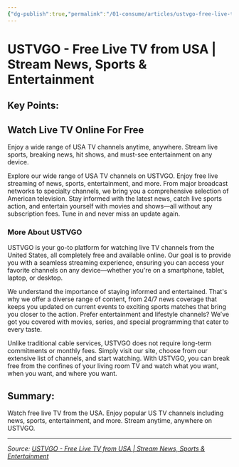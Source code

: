 ```yaml
---
{"dg-publish":true,"permalink":"/01-consume/articles/ustvgo-free-live-tv-from-usa-stream-news-sports-and-entertainment/","title":"USTVGO - Free Live TV from USA | Stream News, Sports & Entertainment"}
---
```



# USTVGO - Free Live TV from USA | Stream News, Sports & Entertainment

## Key Points:
## Watch Live TV Online For Free

Enjoy a wide range of USA TV channels anytime, anywhere. Stream live sports, breaking news, hit shows, and must-see entertainment on any device.

Explore our wide range of USA TV channels on USTVGO. Enjoy free live streaming of news, sports, entertainment, and more. From major broadcast networks to specialty channels, we bring you a comprehensive selection of American television. Stay informed with the latest news, catch live sports action, and entertain yourself with movies and shows—all without any subscription fees. Tune in and never miss an update again.

### More About USTVGO

USTVGO is your go-to platform for watching live TV channels from the United States, all completely free and available online. Our goal is to provide you with a seamless streaming experience, ensuring you can access your favorite channels on any device—whether you're on a smartphone, tablet, laptop, or desktop.

We understand the importance of staying informed and entertained. That's why we offer a diverse range of content, from 24/7 news coverage that keeps you updated on current events to exciting sports matches that bring you closer to the action. Prefer entertainment and lifestyle channels? We’ve got you covered with movies, series, and special programming that cater to every taste.

Unlike traditional cable services, USTVGO does not require long-term commitments or monthly fees. Simply visit our site, choose from our extensive list of channels, and start watching. With USTVGO, you can break free from the confines of your living room TV and watch what you want, when you want, and where you want.

## Summary:
Watch free live TV from the USA. Enjoy popular US TV channels including news, sports, entertainment, and more. Stream anytime, anywhere on USTVGO.

---

*Source: [USTVGO - Free Live TV from USA | Stream News, Sports & Entertainment](https://usatvgo.live/)*
